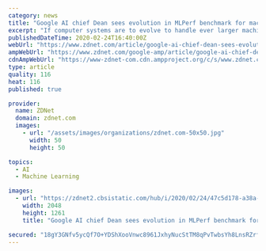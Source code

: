 ```yaml
---
category: news
title: "Google AI chief Dean sees evolution in MLPerf benchmark for machine learning"
excerpt: "If computer systems are to evolve to handle ever larger machine learning models, a standard way to compare the effectiveness of those systems is essential, according to Google head of AI, Jeff Dean. But that system of measurement itself must evolve over time, he said. \"I think the MLPerf benchmark suite is actually going to be very effective ..."
publishedDateTime: 2020-02-24T16:40:00Z
webUrl: "https://www.zdnet.com/article/google-ai-chief-dean-sees-evolution-in-mlperf-benchmark-for-ai/"
ampWebUrl: "https://www.zdnet.com/google-amp/article/google-ai-chief-dean-sees-evolution-in-mlperf-benchmark-for-ai/"
cdnAmpWebUrl: "https://www-zdnet-com.cdn.ampproject.org/c/s/www.zdnet.com/google-amp/article/google-ai-chief-dean-sees-evolution-in-mlperf-benchmark-for-ai/"
type: article
quality: 116
heat: 116
published: true

provider:
  name: ZDNet
  domain: zdnet.com
  images:
    - url: "/assets/images/organizations/zdnet.com-50x50.jpg"
      width: 50
      height: 50

topics:
  - AI
  - Machine Learning

images:
  - url: "https://zdnet2.cbsistatic.com/hub/i/2020/02/24/47c5d178-a38a-4ccc-8b13-5f32e97779b7/mlperf-benchmarks-for-various-networks.png"
    width: 2048
    height: 1261
    title: "Google AI chief Dean sees evolution in MLPerf benchmark for machine learning"

secured: "18gY3GNfv5ycQf7O+YDShXooVnwc8961JxhyNucStTM8qPvTwbsYh8LnsRZrfTVH3WSFXhHXMmyWDjGxh3B53bDhsHOpLhUBu1bBkuLmzuFgiiA8f7OXhkCq4+IJpnuLarL/9R9yel7ExGHvUtw6O5kbJjxQfYtRzCaBllx76P0V/nifZ/NOYjWVHHK1B59/y1SxJaT96hiKL/pUr1kwKZtpMnP5a2D1CHNN9AfiLcBNIkxM8PsDeurSeC9hS0Lz6ZfNZvhOF1a9jZC8fjhQztiZ5q7+3d/zREymXUGl7hM0w/RY9CVhFM4leMIhK7yK;K+/y5odbLodesdLs5adLJw=="
---
```


